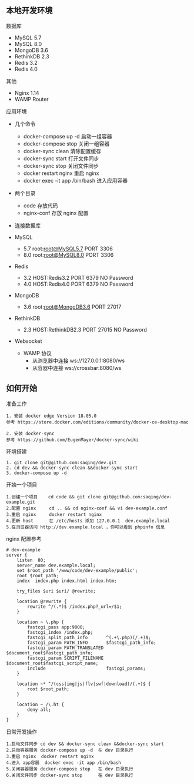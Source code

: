 ## 本地开发环境

数据库

* MySQL  5.7
* MySQL  8.0
* MongoDB 3.6
* RethinkDB 2.3
* Redis 3.2
* Redis 4.0

其他

* Nginx  1.14
* WAMP Router



应用环境

- 几个命令

  - docker-compose up -d   启动一组容器
  - docker-compose stop    关闭一组容器
  - docker-sync clean          清除配置缓存
  - docker-sync  start           打开文件同步
  - docker-sync  stop            关闭文件同步
  - docker restart  nginx      重启 nginx
  - docker exec -it app /bin/bash  进入应用容器
- 两个目录
  - code  存放代码
  - nginx-conf 存放 nginx 配置
- 连接数据库
- MySQL
   - 5.7   root:root@MySQL5.7  PORT 3306
   - 8.0   root:root@MySQL8.0  PORT 3306
- Redis
   - 3.2   HOST:Redis3.2  PORT 6379   NO Password
   - 4.0   HOST:Redis4.0  PORT 6379   NO Password
- MongoDB
   - 3.6  root:root@MongoDB3.6  PORT 27017 
- RethinkDB
   - 2.3  HOST:RethinkDB2.3  PORT 27015   NO Password
- Websocket 
  - WAMP 协议 
    - 从浏览器中连接   ws://127.0.0.1:8080/ws
    - 从容器中连接       ws://crossbar:8080/ws




## 如何开始

准备工作

 ```
1. 安装 docker edge Version 18.05.0 
参考 https://store.docker.com/editions/community/docker-ce-desktop-mac

2. 安装 docker-sync  
参考 https://github.com/EugenMayer/docker-sync/wiki
 ```



环境搭建

```
1. git clone git@github.com:saqing/dev.git
2. cd dev && docker-sync clean &&docker-sync start
3. docker-compose up -d
```



开始一个项目

```
1.创建一个项目    cd code && git clone git@github.com:saqing/dev-example.git
2.配置 nginx     cd .. && cd nginx-conf && vi dev-example.conf
3.重启 nginx     docker restart nginx
4.更新 host      在 /etc/hosts 添加 127.0.0.1  dev.example.local
5.在浏览器访问 http://dev.example.local ，你可以看到 phpinfo 信息
```



nginx 配置参考

```
# dev-example
server {
    listen  80;
    server_name dev.example.local;
    set $root_path '/www/code/dev-example/public';
    root $root_path;
    index  index.php index.html index.htm;

    try_files $uri $uri/ @rewrite;

    location @rewrite {
        rewrite ^/(.*)$ /index.php?_url=/$1;
    }

    location ~ \.php {
        fastcgi_pass app:9000;
        fastcgi_index /index.php;
        fastcgi_split_path_info       ^(.+\.php)(/.+)$;
        fastcgi_param PATH_INFO       $fastcgi_path_info;
        fastcgi_param PATH_TRANSLATED $document_root$fastcgi_path_info;
        fastcgi_param SCRIPT_FILENAME $document_root$fastcgi_script_name;
        include                       fastcgi_params;
    }

    location ~* ^/(css|img|js|flv|swf|download)/(.+)$ {
        root $root_path;
    }

    location ~ /\.ht {
        deny all;
    }
}
```



日常开发操作

```
1.启动文件同步 cd dev && docker-sync clean &&docker-sync start
2.启动容器服务 docker-compose up -d  在 dev 目录执行
3.重启 nginx  docker restart nginx
4.进入 app容器  docker exec -it app /bin/bash  
5.关闭容器服务 docker-compose stop   在 dev 目录执行
6.关闭文件同步 docker-sync stop      在 dev 目录执行
```







  ​


